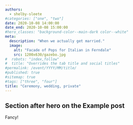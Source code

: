 ```yaml
---
authors:
  - shelby-sleete
#categories: ["one", "two"]
date: 2020-10-08 14:00:00
date_end: 2020-10-08 15:00:00
#hero_classes: "background-color--main-dark color--white"
meta:
  description: "When we actually get married."
  image:
    alt: "Facade of Pops for Italian in Ferndale"
    src: 1200x630/gazebo.jpg
#  robots: "index,follow"
#  title: "Overrides the tab title and social titles"
#permalink: /event/YYYY/MM/title/
#published: true
#sitemap: true
#tags: ["three", "four"]
title: "Ceremony, wedding, private"
---
```


## Section after hero on the Example post

Fancy!
